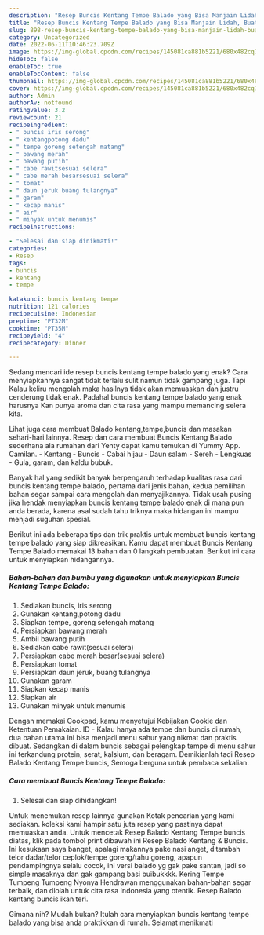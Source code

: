 ```yaml
---
description: "Resep Buncis Kentang Tempe Balado yang Bisa Manjain Lidah, Buat Buka Puasa}"
title: "Resep Buncis Kentang Tempe Balado yang Bisa Manjain Lidah, Buat Buka Puasa}"
slug: 898-resep-buncis-kentang-tempe-balado-yang-bisa-manjain-lidah-buat-buka-puasa
category: Uncategorized
date: 2022-06-11T10:46:23.709Z
image: https://img-global.cpcdn.com/recipes/145081ca881b5221/680x482cq70/buncis-kentang-tempe-balado-foto-resep-utama.jpg
hideToc: false
enableToc: true
enableTocContent: false
thumbnail: https://img-global.cpcdn.com/recipes/145081ca881b5221/680x482cq70/buncis-kentang-tempe-balado-foto-resep-utama.jpg
cover: https://img-global.cpcdn.com/recipes/145081ca881b5221/680x482cq70/buncis-kentang-tempe-balado-foto-resep-utama.jpg
author: Admin
authorAv: notfound
ratingvalue: 3.2
reviewcount: 21
recipeingredient:
- " buncis iris serong"
- " kentangpotong dadu"
- " tempe goreng setengah matang"
- " bawang merah"
- " bawang putih"
- " cabe rawitsesuai selera"
- " cabe merah besarsesuai selera"
- " tomat"
- " daun jeruk buang tulangnya"
- " garam"
- " kecap manis"
- " air"
- " minyak untuk menumis"
recipeinstructions:

- "Selesai dan siap dinikmati!"
categories:
- Resep
tags:
- buncis
- kentang
- tempe

katakunci: buncis kentang tempe 
nutrition: 121 calories
recipecuisine: Indonesian
preptime: "PT32M"
cooktime: "PT35M"
recipeyield: "4"
recipecategory: Dinner

---
```



Sedang mencari ide resep buncis kentang tempe balado yang enak? Cara menyiapkannya sangat tidak terlalu sulit namun tidak gampang juga. Tapi Kalau keliru mengolah maka hasilnya tidak akan memuaskan dan justru cenderung tidak enak. Padahal buncis kentang tempe balado yang enak harusnya Kan punya aroma dan cita rasa yang mampu memancing selera kita.


Lihat juga cara membuat Balado kentang,tempe,buncis dan masakan sehari-hari lainnya. Resep dan cara membuat Buncis Kentang Balado sederhana ala rumahan dari Yenty dapat kamu temukan di Yummy App. Camilan. - Kentang - Buncis - Cabai hijau - Daun salam - Sereh - Lengkuas - Gula, garam, dan kaldu bubuk.

Banyak hal yang sedikit banyak berpengaruh terhadap kualitas rasa dari buncis kentang tempe balado, pertama dari jenis bahan, kedua pemilihan bahan segar sampai cara mengolah dan menyajikannya. Tidak usah pusing jika hendak menyiapkan buncis kentang tempe balado enak di mana pun anda berada, karena asal sudah tahu triknya maka hidangan ini mampu menjadi suguhan spesial.


Berikut ini ada beberapa tips dan trik praktis untuk membuat buncis kentang tempe balado yang siap dikreasikan. Kamu dapat membuat Buncis Kentang Tempe Balado memakai 13 bahan dan 0 langkah pembuatan. Berikut ini cara untuk menyiapkan hidangannya.

<!--inarticleads1-->

##### Bahan-bahan dan bumbu yang digunakan untuk menyiapkan Buncis Kentang Tempe Balado:

1. Sediakan  buncis, iris serong
1. Gunakan  kentang,potong dadu
1. Siapkan  tempe, goreng setengah matang
1. Persiapkan  bawang merah
1. Ambil  bawang putih
1. Sediakan  cabe rawit(sesuai selera)
1. Persiapkan  cabe merah besar(sesuai selera)
1. Persiapkan  tomat
1. Persiapkan  daun jeruk, buang tulangnya
1. Gunakan  garam
1. Siapkan  kecap manis
1. Siapkan  air
1. Gunakan  minyak untuk menumis


Dengan memakai Cookpad, kamu menyetujui Kebijakan Cookie dan Ketentuan Pemakaian. ID - Kalau hanya ada tempe dan buncis di rumah, dua bahan utama ini bisa menjadi menu sahur yang nikmat dan praktis dibuat. Sedangkan di dalam buncis sebagai pelengkap tempe di menu sahur ini terkandung protein, serat, kalsium, dan beragam. Demikianlah tadi Resep Balado Kentang Tempe buncis, Semoga berguna untuk pembaca sekalian. 

<!--inarticleads2-->

##### Cara membuat Buncis Kentang Tempe Balado:


1. Selesai dan siap dihidangkan!

Untuk menemukan resep lainnya gunakan Kotak pencarian yang kami sediakan. koleksi kami hampir satu juta resep yang pastinya dapat memuaskan anda. Untuk mencetak Resep Balado Kentang Tempe buncis diatas, klik pada tombol print dibawah ini Resep Balado Kentang &amp; Buncis. Ini kesukaan saya banget, apalagi makannya pake nasi anget, ditambah telor dadar/telor ceplok/tempe goreng/tahu goreng, apapun pendampingnya selalu cocok, ini versi balado yg gak pake santan, jadi so simple masaknya dan gak gampang basi buibukkkk. Kering Tempe Tumpeng Tumpeng Nyonya Hendrawan menggunakan bahan-bahan segar terbaik, dan diolah untuk cita rasa Indonesia yang otentik. Resep Balado kentang buncis ikan teri. 

Gimana nih? Mudah bukan? Itulah cara menyiapkan buncis kentang tempe balado yang bisa anda praktikkan di rumah. Selamat menikmati
